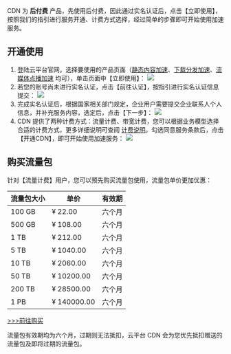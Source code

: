 CDN 为 **后付费** 产品，先使用后付费，因此通过实名认证后，点击【立即使用】，按照我们的指引进行服务开通、计费方式选择，经过简单的步骤即可开始使用加速服务。



## 开通使用

1. 登陆云平台官网，选择要使用的产品页面（[静态内容加速](http://tcecqpoc.fsphere.cn/product/cdn-scd)、[下载分发加速](http://tcecqpoc.fsphere.cn/product/cdn-dd)、[流媒体点播加速](http://tcecqpoc.fsphere.cn/product/cdn-vod) 均可），单击页面中【立即使用】：
  ![](http://imgcache.tcecqpoc.fsphere.cn/image/mc.qcloudimg.com/static/img/50f70dc89dad21f974718197812299e3/scd-start.png)
2. 若您的账号尚未进行实名认证，点击【前往认证】，按指引进行实名认证信息提交：
  ![](http://imgcache.tcecqpoc.fsphere.cn/image/mc.qcloudimg.com/static/img/e14455b30cd0eed3fe2baf1570de79b3/scd-start1.png)
3. 完成实名认证后，根据国家相关部门规定，企业用户需要提交企业联系人个人信息，并补充服务内容，选定后，点击【下一步】：
  ![](http://imgcache.tcecqpoc.fsphere.cn/image/mc.qcloudimg.com/static/img/db1388f2724695e322696c89b81903d5/scd-start2.png)
4. CDN 提供了两种计费方式：流量计费、带宽计费，您可以根据业务模型选择合适的计费方式，更多详细说明可查阅 [计费说明](http://tcecqpoc.fsphere.cn/doc/product/228/2949)。勾选同意服务条款后，点击【开通CDN】，即可开始使用加速服务：
  ![](http://imgcache.tcecqpoc.fsphere.cn/image/mc.qcloudimg.com/static/img/75df2cc85f9940f7578911581fe1e702/scd-start3.png)

## 购买流量包

针对【流量计费】用户，您可以预先购买流量包使用，流量包单价更加优惠：

| 流量包大小  | 单价          | 有效期  |
| ------ | ----------- | ---- |
| 100 GB | ¥ 22.00     | 六个月  |
| 500 GB | ¥ 108.00    | 六个月  |
| 1 TB   | ¥ 212.00    | 六个月  |
| 5 TB   | ¥ 1040.00   | 六个月  |
| 10 TB  | ¥ 2060.00   | 六个月  |
| 50 TB  | ¥ 10200.00  | 六个月  |
| 200 TB | ¥ 28500.00  | 六个月  |
| 1 PB   | ¥ 140000.00 | 六个月  |

[>>>前往购买](https://buy.tce.fsphere.cn/cdn_package)

流量包有效期均为六个月，过期则无法抵扣，云平台 CDN 会为您优先抵扣赠送的流量包及即将过期的流量包。